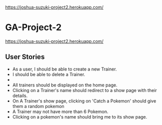 https://joshua-suzuki-project2.herokuapp.com/

# GA-Project-2

https://joshua-suzuki-project2.herokuapp.com/

## User Stories
- As a user, I should be able to create a new Trainer.
- I should be able to delete a Trainer.
- 
- All trainers should be displayed on the home page.
- Clicking on a Trainer's name should redirect to a show page with their details.
- On A Trainer's show page, clicking on 'Catch a Pokemon' should give them a random pokemon
- A Trainer may not have more than 6 Pokemon.
- Clicking on a pokemon's name should bring me to its show page.